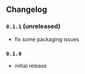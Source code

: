 ## Changelog

### `0.1.1` (unreleased)

- fix some packaging issues

### `0.1.0`

- initial release
